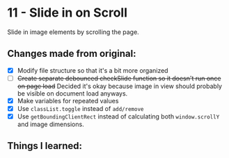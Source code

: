 # 11 - Slide in on Scroll
Slide in image elements by scrolling the page.

## Changes made from original:
- [x] Modify file structure so that it's a bit more organized
- [ ] ~~Create separate debounced checkSlide function so it doesn't run once on page load~~ Decided it's okay because image in view should probably be visible on document load anyways.
- [x] Make variables for repeated values
- [x] Use `classList.toggle` instead of `add/remove`
- [x] Use `getBoundingClientRect` instead of calculating both `window.scrollY` and image dimensions.

## Things I learned:
